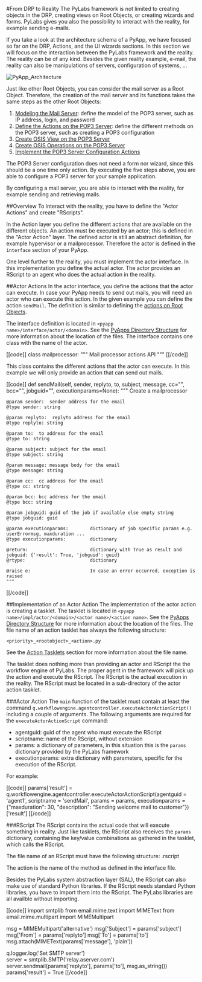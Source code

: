 #From DRP to Reality
The PyLabs framework is not limited to creating objects in the DRP, creating views on Root Objects, or creating wizards and forms. PyLabs gives you also the possibility to interact with the reality, for example sending e-mails.

If you take a look at the architecture schema of a PyApp, we have focused so far on the  DRP, Actions, and the UI wizards sections. In this section we will focus on the interaction between the PyLabs framework and the reality. The reality can be of any kind. Besides the given reality example, e-mail, the reality can also be manipulations of servers, configuration of systems, ...

![PyApp_Architecture](images/pyapps/PyApp_Architecture.png)

Just like other Root Objects, you can consider the mail server as a Root Object. Therefore, the creation of the mail server and its functions takes the same steps as the other Root Objects:

1. [Modeling the Mail Server](/sampleapp/#/doc/Modeling): define the model of the POP3 server, such as IP address, login, and password
2. [Define the Actions on the POP3 Server](/sampleapp/#/doc/Action): define the different methods on the POP3 server, such as creating a POP3 configuration
3. [Create OSIS View on the POP3 Server](/sampleapp/#/doc/OsisViews)
4. [Create OSIS Operations on the POP3 Server](/sampleapp/#/doc/OsisOperations)
5. [Implement the POP3 Server Configuration Actions](/sampleapp/#/doc/ActionTasklet)

The POP3 Server configuration does not need a form nor wizard, since this should be a one time only action. 
By executing the five steps above, you are able to configure a POP3 server for your sample application.

By configuring a mail server, you are able to interact with the reality, for example sending and retrieving mails.


##Overview
To interact with the reality, you have to define the "Actor Actions" and create "RScripts".

In the Action layer you define the different actions that are available on the different objects. An action must be executed by an actor; this is defined in the "Actor Action" layer. The defined actor is still an abstract definition, for example hypervisor or a mailprocessor. Therefore the actor is defined in the `interface` section of your PyApp.

One level further to the reality, you must implement the actor interface. In this implementation you define the actual actor. The actor provides an RScript to an agent who does the actual action in the reality.


##Actor Actions
In the actor interface, you define the actions that the actor can execute. In case your PyApp needs to send out mails, you will need an actor who can execute this action.
In the given example you can define the action `sendMail`. The definition is similar to defining the [actions on Root Objects](/sampleapp/#/doc/Action).

The interface definition is located in `<pyapp name>/interface/actor/<domain>`. See the [PyApps Directory Structure](/sampleapp/#/doc/Sampleapp) for more information about the location of the files. The interface contains one class with the name of the actor.

[[code]]
class mailprocessor:
    """
    Mail processor actions API
    """
[[/code]]    

This class contains the different actions that the actor can execute. In this example we will only provide an action that can send out mails.

[[code]]
def sendMail(self, sender, replyto, to, subject, message, cc="", bcc="", jobguid="", executionparams=None):
    """
    Create a mailprocessor

    @param sender:  sender address for the email
    @type sender: string

    @param replyto:  replyto address for the email
    @type replyto: string
 
    @param to:  to address for the email
    @type to: string

    @param subject: subject for the email
    @type subject: string

    @param message: message body for the email
    @type message: string

    @param cc:  cc address for the email
    @type cc: string

    @param bcc: bcc address for the email
    @type bcc: string
 
    @param jobguid: guid of the job if available else empty string
    @type jobguid: guid
        
    @param executionparams:        dictionary of job specific params e.g. userErrormsg, maxduration ...
    @type executionparams:         dictionary
 
    @return:                       dictionary with True as result and jobguid: {'result': True, 'jobguid': guid}
    @rtype:                        dictionary
 
    @raise e:                      In case an error occurred, exception is raised
    """
[[/code]]    


##Implementation of an Actor Action
The implementation of the actor action is creating a tasklet. The tasklet is located in `<pyapp name>/impl/actor/<domain>/<actor name>/<action name>`. See the [PyApps Directory Structure](/sampleapp/#/doc/sampleapp) for more information about the location of the files. The file name of an action tasklet has always the following structure:

`<priority>_<rootobject>_<action>.py`

See the [Action Tasklets](actiontasklet) section for more information about the file name.

The tasklet does nothing more than providing an actor and RScript the the workflow engine of PyLabs. The proper agent in the framework will pick up the action and execute the RScript. The RScript is the actual execution in the reality.
The RScript must be located in a sub-directory of the actor action tasklet.


###Actor Action
The `main` function of the tasklet must contain at least the command `q.workflowengine.agentcontroller.executeActorActionScript()` including a couple of arguments.
The following arguments are required for the `executeActorActionScript` command:

* agentguid: guid of the agent who must execute the RScript
* scriptname: name of the RScript, without extension
* params: a dictionary of parameters, in this situation this is the `params` dictionary provided by the PyLabs framework
* executionparams: extra dictionary with parameters, specific for the execution of the RScript.

For example:

[[code]]
params['result'] = q.workflowengine.agentcontroller.executeActorActionScript(agentguid       = 'agent1', 
                                                                             scriptname      = 'sendMail', 
                                                                             params          = params, 
                                                                             executionparams = {"maxduration": 30, "description": "Sending welcome mail to customer"})['result']
[[/code]]                                                                             


###RScript
The RScript contains the actual code that will execute something in reality. Just like tasklets, the RScript also receives the `params` dictionary, containing the key/value combinations as gathered in the tasklet, which calls the RScript.

The file name of an RScript must have the following structure:
    <action>.rscript

The action is the name of the method as defined in the interface file. 

Besides the PyLabs system abstraction layer (SAL), the RScript can also make use of standard Python libraries. If the RScript needs standard Python libraries, you have to import them into the RScript. The PyLabs libraries are all availble without importing.

[[code]]
import smtplib
from email.mime.text import MIMEText
from email.mime.multipart import MIMEMultipart

msg = MIMEMultipart('alternative')
msg['Subject'] = params['subject']
msg['From'] = params['replyto']
msg['To'] = params['to']
msg.attach(MIMEText(params['message'], 'plain'))

q.logger.log('Set SMTP server')    
server = smtplib.SMTP('relay.aserver.com')
server.sendmail(params['replyto'], params['to'], msg.as_string())
params['result'] = True
[[/code]]
